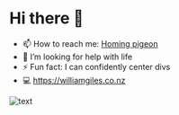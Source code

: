 # Hi there 👋

- 📫 How to reach me: [Homing pigeon](https://www.lockheedmartin.com/)
- 🤔 I’m looking for help with life
- ⚡ Fun fact: I can confidently center divs
- 💻 https://williamgiles.co.nz

![text](https://opengraph.githubassets.com/01e361fb12be744febc05ca0a272416d6b0ca048b4809feb90f1cf762c161ced/DCRalph/esp32-remote/commit/363f0556785af5f53ed2630d4f12ea35c7f29dc6)
